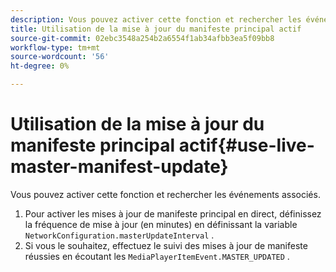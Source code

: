 ```yaml
---
description: Vous pouvez activer cette fonction et rechercher les événements associés.
title: Utilisation de la mise à jour du manifeste principal actif
source-git-commit: 02ebc3548a254b2a6554f1ab34afbb3ea5f09bb8
workflow-type: tm+mt
source-wordcount: '56'
ht-degree: 0%

---
```


# Utilisation de la mise à jour du manifeste principal actif{#use-live-master-manifest-update}

Vous pouvez activer cette fonction et rechercher les événements associés.

1. Pour activer les mises à jour de manifeste principal en direct, définissez la fréquence de mise à jour (en minutes) en définissant la variable `NetworkConfiguration.masterUpdateInterval` .
1. Si vous le souhaitez, effectuez le suivi des mises à jour de manifeste réussies en écoutant les `MediaPlayerItemEvent.MASTER_UPDATED` .
